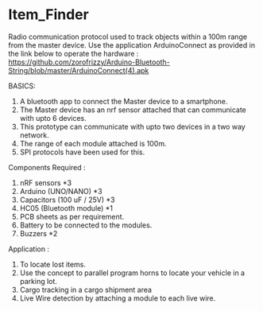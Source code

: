 # Item_Finder
Radio communication protocol used to track objects within a 100m range from the master device.
Use the application ArduinoConnect as provided in the link below to operate the hardware : https://github.com/zorofrizzy/Arduino-Bluetooth-String/blob/master/ArduinoConnect(4).apk

BASICS:

1. A bluetooth app to connect the Master device to a smartphone.
2. The Master device has an nrf sensor attached that can communicate with upto 6 devices.
3. This prototype can communicate with upto two devices in a two way network.
4. The range of each module attached is 100m.
5. SPI protocols have been used for this.

Components Required : 
1. nRF sensors *3
2. Arduino (UNO/NANO) *3
3. Capacitors (100 uF / 25V) *3
4. HC05 (Bluetooth module) *1
5. PCB sheets as per requirement.
6. Battery to be connected to the modules.
7. Buzzers *2

Application :
1. To locate lost items.
2. Use the concept to parallel program horns to locate your vehicle in a parking lot.
3. Cargo tracking in a cargo shipment area
4. Live Wire detection by attaching a module to each live wire.
